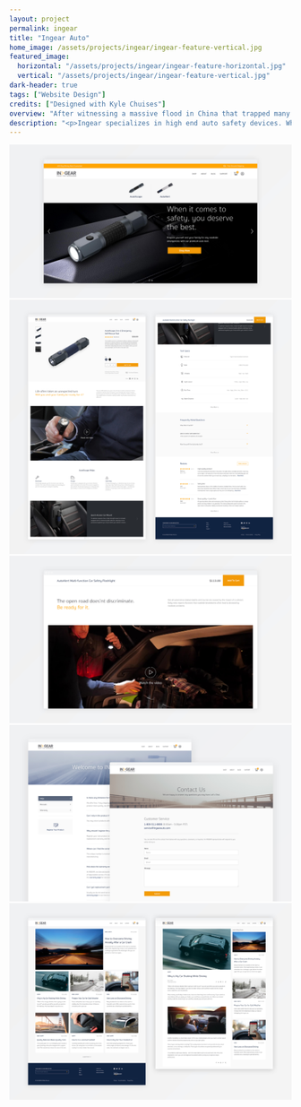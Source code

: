 ```yaml
---
layout: project
permalink: ingear
title: "Ingear Auto"
home_image: /assets/projects/ingear/ingear-feature-vertical.jpg
featured_image:
  horizontal: "/assets/projects/ingear/ingear-feature-horizontal.jpg"
  vertical: "/assets/projects/ingear/ingear-feature-vertical.jpg"
dark-header: true
tags: ["Website Design"]
credits: ["Designed with Kyle Chuises"]
overview: "After witnessing a massive flood in China that trapped many people in their cars and claimed 79 lives, Ingear set out to help mitigate future disasters by creating high quality auto safety tools."
description: "<p>Ingear specializes in high end auto safety devices. While there are many other companies that produce similar tools, none match the level of precision, quality, and design that Ingear provides. After testing their product on Amazon, Ingear was ready to invest in a full ecommerce website that matched the quality of their products.</p>"
---
```


<div class="grid grid--offset">
  <div class="grid__col-12">
    <img src="/assets/projects/ingear/ingear-1.jpg">
  </div>
</div>

<div class="grid grid--offset">
  <div class="grid__col-12">
    <img src="/assets/projects/ingear/ingear-2.jpg">
  </div>
</div>

<div class="grid grid--offset">
  <div class="grid__col-12">
    <img src="/assets/projects/ingear/ingear-3.jpg">
  </div>
</div>

<div class="grid grid--offset">
  <div class="grid__col-12">
    <img src="/assets/projects/ingear/ingear-4-fs.jpg">
  </div>
</div>

<div class="grid grid--offset">
  <div class="grid__col-12">
    <img src="/assets/projects/ingear/ingear-5.jpg">
  </div>
</div>